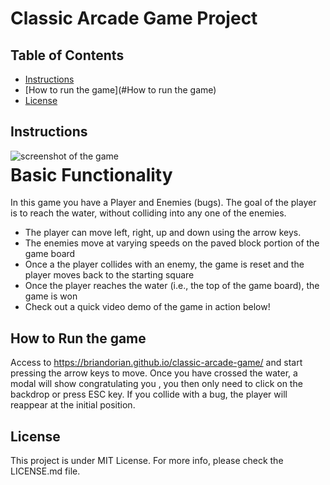 # Classic Arcade Game Project

## Table of Contents

- [Instructions](#instructions)
- [How to run the game](#How to run the game)
- [License](#License)

## Instructions

<img src="/img/initialSetupGame.png"
     alt="screenshot of the game"
     style="float: left; margin-right: 10px;" /> 

# Basic Functionality

In this game you have a Player and Enemies (bugs). The goal of the player is to reach the water, without colliding into any one of the enemies.

  - The player can move left, right, up and down using the arrow keys.  
  - The enemies move at varying speeds on the paved block portion of the game board
  - Once a the player collides with an enemy, the game is reset and the player moves back to the starting square
  - Once the player reaches the water (i.e., the top of the game board), the game is won
  - Check out a quick video demo of the game in action below!

## How to Run the game 

Access to https://briandorian.github.io/classic-arcade-game/ and start pressing the arrow keys to move. Once you have crossed the water, a modal will show congratulating you , you then only need to click on the backdrop or press ESC key. If you collide with a bug, the player will reappear at the initial position.  


## License

This project is under MIT License. For more info, please check the LICENSE.md file. 
